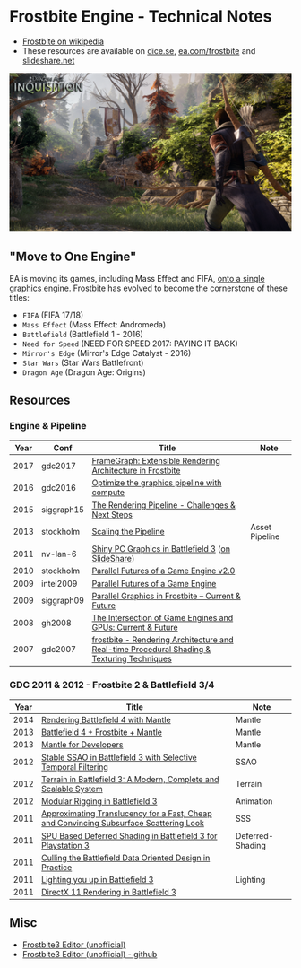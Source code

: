 # Frostbite Engine - Technical Notes

 * [Frostbite on wikipedia][1]
 * These resources are available on [dice.se][2], [ea.com/frostbite][3] and [slideshare.net][4]

![](images/2020_11_03_frostbite_technical_notes/dragon-age.png)


## "Move to One Engine"

EA is moving its games, including Mass Effect and FIFA, [onto a single graphics engine][5]. Frostbite has evolved to become the cornerstone of these titles:

 * `FIFA` (FIFA 17/18)
 * `Mass Effect` (Mass Effect: Andromeda)
 * `Battlefield` (Battlefield 1 - 2016)  
 * `Need for Speed` (NEED FOR SPEED 2017: PAYING IT BACK)
 * `Mirror's Edge` (Mirror's Edge Catalyst - 2016)
 * `Star Wars` (Star Wars Battlefront) 
 * `Dragon Age` (Dragon Age: Origins)


## Resources

### Engine & Pipeline 

Year | Conf       | Title                                                                                           | Note
---- | ---------- | ----------------------------------------------------------------------------------------------- | ----
2017 | gdc2017    | [FrameGraph: Extensible Rendering Architecture in Frostbite][16]                                |
2016 | gdc2016    | [Optimize the graphics pipeline with compute][15]                                               |
2015 | siggraph15 | [The Rendering Pipeline - Challenges & Next Steps][14]                                          |
2013 | stockholm  | [Scaling the Pipeline][13]                                                                      | Asset Pipeline
2011 | nv-lan-6   | [Shiny PC Graphics in Battlefield 3][11] ([on SlideShare][12])                                  |
2010 | stockholm  | [Parallel Futures of a Game Engine v2.0][10]                                                    |
2009 | intel2009  | [Parallel Futures of a Game Engine][9]                                                          |
2009 | siggraph09 | [Parallel Graphics in Frostbite – Current & Future][8]                                          |
2008 | gh2008     | [The Intersection of Game Engines and GPUs: Current & Future][7]                                |
2007 | gdc2007    | [frostbite - Rendering Architecture and Real-time Procedural Shading & Texturing Techniques][6] |

### GDC 2011 & 2012 - Frostbite 2 & Battlefield 3/4

Year | Title                                                                                        | Note
---- | -------------------------------------------------------------------------------------------- | ----
2014 | [Rendering Battlefield 4 with Mantle][17]                                                    | Mantle
2013 | [Battlefield 4 + Frostbite + Mantle][18]                                                     | Mantle
2013 | [Mantle for Developers][19]                                                                  | Mantle
2012 | [Stable SSAO in Battlefield 3 with Selective Temporal Filtering][20]                         | SSAO
2012 | [Terrain in Battlefield 3: A Modern, Complete and Scalable System][21]                       | Terrain
2012 | [Modular Rigging in Battlefield 3][22]                                                       | Animation
2011 | [Approximating Translucency for a Fast, Cheap and Convincing Subsurface Scattering Look][23] | SSS
2011 | [SPU Based Deferred Shading in Battlefield 3 for Playstation 3][24]                          | Deferred-Shading
2011 | [Culling the Battlefield Data Oriented Design in Practice][25]                               |
2011 | [Lighting you up in Battlefield 3][26]                                                       | Lighting
2011 | [DirectX 11 Rendering in Battlefield 3][27]                                                  |


## Misc

 * [Frostbite3 Editor (unofficial)][28]
 * [Frostbite3 Editor (unofficial) - github][29]


[1]:https://en.wikipedia.org/wiki/Frostbite_(game_engine)
[2]:http://www.dice.se/
[3]:https://www.ea.com/frostbite
[4]:https://www.slideshare.net/
[5]:http://www.techradar.com/news/gaming/from-battlefield-to-fifa-here-s-what-ea-s-frostbite-revolution-means-for-you-1323291
[6]:https://www.ea.com/frostbite/news/frostbite-rendering-architecture-and-real-time-procedural-shading-texturing-techniques
[7]:https://www.ea.com/frostbite/news/the-intersection-of-game-engines-and-gpus-current-future
[8]:https://www.ea.com/frostbite/news/parallel-graphics-in-frostbite-current-future
[9]:https://www.slideshare.net/repii/parallel-futures-of-a-game-engine-2478448
[10]:https://www.ea.com/frostbite/news/parallel-futures-of-a-game-engine-v2-0
[11]:https://www.ea.com/frostbite/news/shiny-pc-graphics-in-battlefield-3
[12]:https://www.slideshare.net/DICEStudio/shiny-pc-graphics-in-battlefield-3
[13]:https://www.google.com/url?sa=t&rct=j&q=&esrc=s&source=web&cd=&cad=rja&uact=8&ved=2ahUKEwie7cKFxObsAhXOfXAKHYj3C08QFjAAegQIAxAC&url=https%3A%2F%2Fmedia.contentapi.ea.com%2Fcontent%2Fdam%2Feacom%2Ffrostbite%2Ffiles%2Fscaling-the-pipeline.pptx&usg=AOvVaw2hzoiuZdLIKH3XWD1TyDSe
[14]:https://www.ea.com/frostbite/news/the-rendering-pipeline-challenges-next-steps
[15]:https://www.gdcvault.com/play/1023109/Optimizing-the-Graphics-Pipeline-With
[16]:https://www.gdcvault.com/play/1024612/FrameGraph-Extensible-Rendering-Architecture-in
[17]:https://www.ea.com/frostbite/news/rendering-battlefield-4-with-mantle
[18]:https://www.ea.com/frostbite/news/battlefield-4-frostbite-mantle
[19]:https://www.ea.com/frostbite/news/mantle-for-developers
[20]:https://www.ea.com/frostbite/news/stable-ssao-in-battlefield-3-with-selective-temporal-filtering
[21]:https://www.ea.com/frostbite/news/terrain-in-battlefield-3-a-modern-complete-and-scalable-system
[22]:https://www.gdcvault.com/play/1015573/Modular-Rigging-in-Battlefield
[23]:https://www.ea.com/frostbite/news/approximating-translucency-for-a-fast-cheap-and-convincing-subsurface-scattering-look
[24]:https://www.ea.com/frostbite/news/spu-based-deferred-shading-in-battlefield-3-for-playstation-3
[25]:https://www.ea.com/frostbite/news/culling-the-battlefield-data-oriented-design-in-practice
[26]:https://www.ea.com/frostbite/news/lighting-you-up-in-battlefield-3
[27]:https://www.ea.com/frostbite/news/directx-11-rendering-in-battlefield-3
[28]:https://greydynamics.github.io/Frostbite3_Editor/
[29]:https://github.com/GreyDynamics/FrostBite3_Editor
